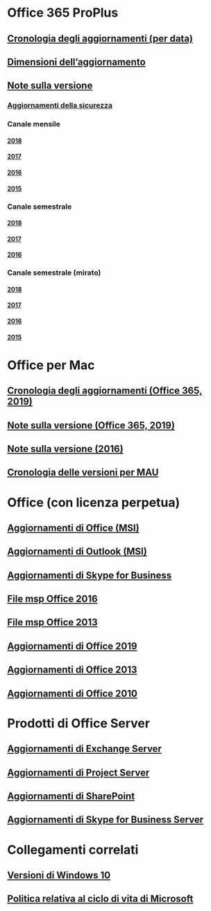 # Office 365 ProPlus
## [Cronologia degli aggiornamenti (per data)](update-history-office365-proplus-by-date.md)
## [Dimensioni dell’aggiornamento](download-sizes-office365-proplus-updates.md)

## [Note sulla versione](release-notes-office365-proplus.md)

### [Aggiornamenti della sicurezza](office365-proplus-security-updates.md)

### Canale mensile
#### [2018](monthly-channel-2018.md)
#### [2017](monthly-channel-2017.md)
#### [2016](monthly-channel-2016.md)
#### [2015](monthly-channel-2015.md)

### Canale semestrale
#### [2018](semi-annual-channel-2018.md)
#### [2017](semi-annual-channel-2017.md)
#### [2016](semi-annual-channel-2016.md)

### Canale semestrale (mirato)
#### [2018](semi-annual-channel-targeted-2018.md)
#### [2017](semi-annual-channel-targeted-2017.md)
#### [2016](semi-annual-channel-targeted-2016.md)
#### [2015](semi-annual-channel-targeted-2015.md)

# Office per Mac
## [Cronologia degli aggiornamenti (Office 365, 2019)](update-history-office-for-mac.md)
## [Note sulla versione (Office 365, 2019)](release-notes-office-for-mac.md)
## [Note sulla versione (2016)](release-notes-office-2016-mac.md)
## [Cronologia delle versioni per MAU](release-history-microsoft-autoupdate.md)

# Office (con licenza perpetua)
## [Aggiornamenti di Office (MSI)](office-updates-msi.md)
## [Aggiornamenti di Outlook (MSI)](outlook-updates-msi.md)
## [Aggiornamenti di Skype for Business](https://docs.microsoft.com/SkypeForBusiness/sfb-client-updates)
## [File msp Office 2016](msp-files-office-2016.md)
## [File msp Office 2013](msp-files-office-2013.md)
## [Aggiornamenti di Office 2019](update-history-office-2019.md)
## [Aggiornamenti di Office 2013](update-history-office-2013.md)
## [Aggiornamenti di Office 2010](update-history-office-2010-click-to-run.md)

# Prodotti di Office Server
## [Aggiornamenti di Exchange Server](https://docs.microsoft.com/Exchange/new-features/build-numbers-and-release-dates)
## [Aggiornamenti di Project Server](project-server-updates.md)
## [Aggiornamenti di SharePoint](sharepoint-updates.md)
## [Aggiornamenti di Skype for Business Server](https://docs.microsoft.com/SkypeForBusiness/sfb-server-updates)

# Collegamenti correlati
## [Versioni di Windows 10](https://www.microsoft.com/itpro/windows-10/release-information)
## [Politica relativa al ciclo di vita di Microsoft](https://support.microsoft.com/lifecycle)


